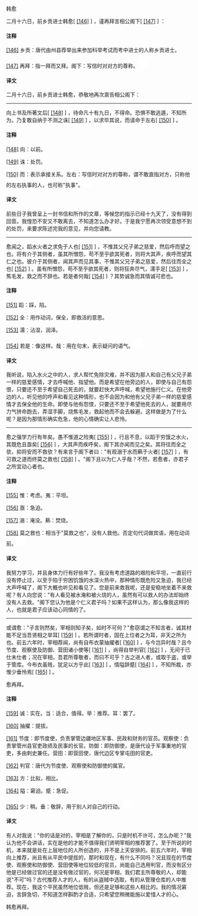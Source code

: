 
韩愈

二月十六日，前乡贡进士韩愈[
[\[146\]](#note_146)
] ，谨再拜言相公阁下[
[\[147\]](#note_147)
] ：

#### 注释 

[\[146\]](#noteBack_146)
乡贡：唐代由州县荐举出来参加科举考试而考中进士的人称乡贡进士。

[\[147\]](#noteBack_147)
再拜：指一拜而又拜。阁下：写信时对对方的尊称。![ft](media/Image00002.jpg)

#### 译文 

二月十六日，前乡贡进士韩愈，恭敬地再次禀告相公阁下：

------------------------------------------------------------------------

向上书及所著文后[
[\[148\]](#note_148)
]
，待命凡十有九日，不得命。恐惧不敢逃遁，不知所为。乃复敢自纳于不测之诛[
[\[149\]](#note_149)
] ，以求毕其说，而请命于左右[
[\[150\]](#note_150)
] 。

#### 注释 

[\[148\]](#noteBack_148)
向：以前。

[\[149\]](#noteBack_149)
诛：处罚。

[\[150\]](#noteBack_150)
而：表示承接关系。左右：写信时对对方的尊称，谓不敢直指对方，只称他的左右执事的人，也可称"执事"。![ft](media/Image00002.jpg)

#### 译文 

前些日子我曾呈上一封书信和所作的文章，等候您的指示已经十九天了，没有得到回音。我惶恐不安又不敢离去，不知道怎么办才好。于是我宁愿再次领受意想不到的处罚，来要求陈述完我的意见，并向您请教。

------------------------------------------------------------------------

愈闻之，蹈水火者之求免于人也[
[\[151\]](#note_151)
]
，不惟其父兄子弟之慈爱，然后呼而望之也。将有介于其侧者，虽其所憎怨，苟不至乎欲其死者，则将大其声，疾呼而望其仁之也。彼介于其侧者，闻其声而见其事，不惟其父兄子弟之慈爱，然后往而全之也[
[\[152\]](#note_152)
] 。虽有所憎怨，苟不至乎欲其死者，则将狂奔尽气，濡手足[
[\[153\]](#note_153)
] ，焦毛发，救之而不辞也。若是者何哉[
[\[154\]](#note_154)
] ？其势诚急而其情诚可悲也。

#### 注释 

[\[151\]](#noteBack_151)
蹈：踩，陷。

[\[152\]](#noteBack_152)
全：用作动词，保全，即救活的意思。

[\[153\]](#noteBack_153)
濡：沾湿，润泽。

[\[154\]](#noteBack_154)
若是：像这样。哉：用在句末，表示疑问的语气。![ft](media/Image00002.jpg)

#### 译文 

我听说，陷入水火之中的人，求人帮忙免除灾难，并不因为那人和自己有父兄子弟一样的慈爱感情，才去呼喊他、指望他。而是希望在他旁边的人，即使与自己有怨恨，只要还不至于希望自己死去的，就要赶快大声呼喊，希望他施行仁义。在他旁边的人，听见他的呼声和看见这种情形，也不会因为和他有父兄子弟一样的慈爱感情才去保全他的生命。即使与他有怨恨，只要还不至于希望他死去的人，就要用尽力气拼命跑去，弄湿手脚，烧焦毛发，救起他而不会去躲避。这样做是为了什么呢？是因为那情形确实危急，他的心情确实让人悲怜。

------------------------------------------------------------------------

愈之强学力行有年矣。愚不惟道之险夷[
[\[155\]](#note_155)
] ，行且不息，以蹈于穷饿之水火，其既危且亟矣[
[\[156\]](#note_156)
]
，大其声而疾呼矣，阁下其亦闻而见之矣。其将往而全之欤，抑将安而不救欤？有来言于阁下者曰："有观溺于水而爇于火者[
[\[157\]](#note_157)
] ，有可救之道而终莫之救也[
[\[158\]](#note_158)
]
。"阁下且以为仁人乎哉？不然，若愈者，亦君子之所宜动心者也。

#### 注释 

[\[155\]](#noteBack_155)
惟：考虑。夷：平坦。

[\[156\]](#noteBack_156)
亟：急迫。

[\[157\]](#noteBack_157)
溺：淹没。爇：焚烧。

[\[158\]](#noteBack_158)
莫之救也：相当于"莫救之也"，没有人救他。否定句代词做宾语，用在动词前。![ft](media/Image00002.jpg)

#### 译文 

我努力学习，并且身体力行有好些年了。我没有考虑道路的艰险和平坦，一直前行没有停止过，以至于陷于穷困饥饿的水深火热中，那种情形既危险又急迫，我已经大声呼喊了，阁下大概也听见和看见了。您是前来救我呢，还是安稳地坐着不来救呢？有人向您说："有人看见被水淹和被火烧的人，虽然有可以救人的办法却始终没有人去救。"阁下您认为他是个仁义君子吗？如果不这样认为，那么像我这样的人，也就是君子应该动心同情的了。

------------------------------------------------------------------------

或谓愈："子言则然矣，宰相则知子矣，如时不可何？"愈窃谓之不知言者，诚其材能不足当吾贤相之举耳[
[\[159\]](#note_159)
]
。若所谓时者，固在上位者之为耳，非天之所为也。前五六年时，宰相荐闻，尚有自布衣蒙抽擢者[
[\[160\]](#note_160)
] ，与今岂异时哉？且今节度、观察使及防御、营田诸小使等[
[\[161\]](#note_161)
] ，尚得自举判官[
[\[162\]](#note_162)
]
，无间于已仕未仕者；况在宰相，吾君所尊敬者，而曰不可乎？古之进人者，或取于盗，或举于管库。今布衣虽贱，犹足以方乎此[
[\[163\]](#note_163)
] 。情隘辞蹙[
[\[164\]](#note_164)
] ，不知所裁，亦惟少垂怜焉[
[\[165\]](#note_165)
] 。

愈再拜。

#### 注释 

[\[159\]](#noteBack_159)
诚：实在。当：适合，值得。举：推荐。耳：罢了。

[\[160\]](#noteBack_160)
抽擢：提拔。

[\[161\]](#noteBack_161)
节度：即节度使，负责掌管边疆地区军事、民政和财务的官员。观察使：负责掌管州县官吏政绩及民事的长官。防御：即防御使，是唐代设于军事重地的官吏，多由刺史兼任。营田：即营田使，唐代边区专掌屯田的官吏。

[\[162\]](#noteBack_162)
判官：唐代为节度使、观察使和防御使的属官。

[\[163\]](#noteBack_163)
方：比拟，相比。

[\[164\]](#noteBack_164)
隘：窘迫。蹙：急促。

[\[165\]](#noteBack_165)
少：稍。垂：敬辞，用于别人对自己的行动。![ft](media/Image00002.jpg)

#### 译文 

有人对我说："你的话是对的，宰相是了解你的，只是时机不许可，怎么办呢？"我认为他不会讲话，实在是他的才能不值得我们贤明宰相的推荐罢了。至于所说的时机，本来就是处在上层地位的人所创造的，并不是上天安排的。前五六年时，宰相向上推荐，尚且有从平民中提拔的，那时和现在，有什么不同吗？况且现在的节度使、观察使和防御使、营田使等地位较低的官员，尚能自己选用判官，而没有区分他是已经做过官的还是没有做过官的，何况是宰相，我们君主所尊敬的人，却能说"不可"吗？古代推荐人才的人，有的从盗贼中选取，有的从管理仓库的人中推荐。现在，我这个平民虽然地位低贱，但还是足够和这些人相比的。我的情况窘迫，言辞急切，不知道怎样斟酌才合适，只希望您稍微能施以爱惜人才的心。

韩愈再拜。

